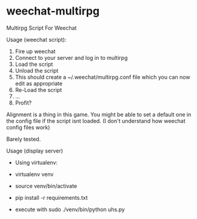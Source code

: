 # weechat-multirpg
Multirpg Script For Weechat

Usage (weechat script):

1. Fire up weechat
2. Connect to your server and log in to multirpg
3. Load the script
4. Unload the script
5. This should create a ~/.weechat/multirpg.conf file which you can now edit as appropriate
6. Re-Load the script
7. ...
8. Profit?

Alignment is a thing in this game. You might be able to set a default one in the config file if the script isnt loaded.
(I don't understand how weechat config files work)

Barely tested.

Usage (display server)

- Using virtualenv:

- virtualenv venv
- source venv/bin/activate
- pip install -r requirements.txt
- execute with sudo ./venv/bin/python uhs.py
